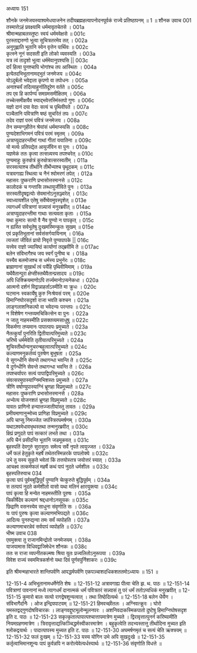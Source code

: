 अध्यायः 151

शौनके जनमेजयस्याश्वमेधयाजनेन तदीयब्रह्महत्यापनोदनपूर्वकं राज्ये प्रतिष्ठापनम् ॥ 1 ॥
शौनक उवाच 	001  
तस्मात्तेऽहं प्रवक्ष्यामि धर्ममावृतचेतसे ।	001a  
श्रीमान्महाबलस्तुष्टः स्वयं धर्ममवेक्षसे ॥	001c  
पुरस्ताद्दारुणो भूत्वा सुचित्रतरमेव तत् ।	002a  
अनुगृह्णाति भूतानि स्वेन वृत्तेन पार्थिवः ॥	002c  
कृत्स्ने नूनं सदसती इति लोको व्यवस्यति ।	003a  
यत्र त्वं तादृशो भूत्वा धर्ममेवानुपश्यसि ||	003c  
दर्पं हित्वा पुनश्चापि भोगांश्च तप आस्थितः ।	004a  
इत्येतदभिभूतानामद्भुतं जनमेजय ॥	004c  
योऽदुर्बलो भवेद्दाता कृपणो वा तपोधनः ।	005a  
अनाश्चर्यं तदित्याहुर्नातिदूरेण वर्तते ॥	005c  
तप एव हि कार्पण्यं समग्रमसमीक्षितम् ।	006a  
तच्चेत्समीक्षयैव स्याद्भवेत्तस्मिंस्तपो गुणः ॥	006c  
यज्ञो दानं दया वेदाः सत्यं च पृथिवीपते ।	007a  
पञ्चैतानि पवित्राणि षष्ठं सुचरितं तपः ॥	007c  
तदेव राज्ञां परमं पवित्रं जनमेजय ।	008a  
तेन सम्यग्गृहीतेन श्रेयांसं धर्ममाप्स्यसि ॥	008c  
पुण्यदेशाभिगमनं पवित्रं परमं स्मृतम् ।	009a  
अत्राप्युदाहरन्तीमां गाथां गीतां ययातिना ॥	009c  
यो मर्त्यः प्रतिपद्येत आयुर्जीवेन वा पुनः ।	010a  
यज्ञमेकं ततः कृत्वा तत्सन्न्यस्य तपश्चरेत् ॥	010c  
पुण्यमाहुः कुरुक्षेत्रं कुरुक्षेत्रात्सरस्वतीम् ।	011a  
सरस्वत्याश्च तीर्थानि तीर्थेभ्यश्च पृथूदकम् ॥	011c  
यत्रावगाह्य स्थित्वा च नैनं श्वोमरणं तपेत् ।	012a  
महासरः पुष्कराणि प्रभासोत्तरमानसे ॥	012c  
कालोदकं च गन्तासि लब्धायुर्जीविते पुनः ।	013a  
सरस्वतीदृषद्वत्योः सेवमानोऽनुसञ्ज्वरेत् ।	013c  
स्वाध्यायशील एतेषु सर्वेष्वेवमुपस्पृशेत् ॥	013e  
त्यागधर्मं पवित्राणां सन्न्यासं मनुरब्रवीत् ॥	014ac  
अत्राप्युदाहरन्तीमा गाथाः सत्यवता कृताः ।	015a  
यथा कुमारः सत्यो वै नैव पुण्यो न पापकृत् ।	015c  
न ह्यस्ति सर्वभूतेषु दुःखमस्मिन्कुतः सुखम् ॥	015e  
एवं प्रकृतिभूतानां सर्वसंसर्गयायिनाम् ।	016a  
त्यजतां जीवितं प्रायो निवृत्ते पुण्यपापके ||	016c  
यत्त्वेव राज्ञो ज्यायिष्ठं कार्याणां तद्ब्रवीमि ते ॥	017ac  
बलेन संविभागैश्च जय स्वर्गं पुनीष्व च ।	018a  
यस्यैव बलमोजश्च स धर्मस्य प्रभुर्नरः ॥	018c  
ब्राह्मणानां सुखार्थं त्वं पर्येहि पृथिवीमिमाम् ।	019a  
यथैवैतान्पुरा क्षेप्सीस्तथैवैतान्प्रसादय ॥	019c  
अपि धिक्क्रियमाणोऽपि तर्ज्यमानोऽप्यनेकधा ।	020a  
आत्मनो दर्शनं विद्वान्नाहर्ताऽस्मीति मा क्रुधः ।	020c  
घटमानः स्वकार्येषु कुरु निःश्रेयसं परम् ॥	020e  
हिमाग्निघोरसदृशो राजा भवति कश्चन ।	021a  
लाङ्गलाशनिकल्पो वा भवेदन्यः परन्तपः ॥	021c  
न विशेषेण गन्तव्यमचिकित्सेन वा पुनः ।	022a  
न जातु नाहमस्मीति प्रसक्तव्यमसाधुषु ॥	022c  
विकर्मणा तप्यमानः पापात्पापः प्रमुच्यते ।	023a  
नैतत्कुर्यां पुनरिति द्वितीयात्परिमुच्यते ॥	023c  
चरिष्ये धर्ममेवेति तृतीयात्परिमुच्यते ।	024a  
शुचिस्तीर्थान्यनुचरन्बहुत्वात्परिमुच्यते ॥	024c  
कल्याणमनुकर्तव्यं पुरुषेण बुभूषता ।	025a  
ये सुगन्धीनि सेवन्ते तथागन्धा भवन्ति ते ॥	025c  
ये दुर्गन्धीनि सेवन्ते तथागन्धा भवन्ति ते ।	026a  
तपश्चर्यापरः सत्यं पापाद्विपरिमुच्यते ॥	026c  
संवत्सरमुपास्याग्निमभिशस्तः प्रमुच्यते ।	027a  
त्रीणि वर्षाण्युपास्याग्निं भ्रूणहा विप्रमुच्यते ॥	027c  
महासरः पुष्कराणि प्रभासोत्तरमानसे ।	028a  
अभ्येत्य योजनशतं भ्रूणहा विप्रमुच्यते ॥	028c  
यावतः प्राणिनो हन्यात्तज्जातीयांस्तु तावतः ।	029a  
प्रमीयमाणानुन्मोच्य प्राणिहा विप्रमुच्यते ॥	029c  
अपि चाप्सु निमज्जेत जपंस्त्रिरघमर्षणम् ।	030a  
यथाऽश्वमेधावभृथस्तथा तन्मनुरब्रवीत् ॥	030c  
क्षिप्रं प्रणुदते पापं सत्कारं लभते तथा ।	031a  
अपि चैनं प्रसीदन्ति भूतानि जडमूकवत् ॥	031c  
बृहस्पतिं देवगुरुं सुरासुराः समेत्य सर्वे नृपते त्वयुज्जत ।	032a  
धर्मे फलं हेतुकृते महर्षे तथेतरस्मिन्नरके पापलोक्ये ॥	032c  
उभे तु यस्य सुकृते भवेतां किं तत्तयोस्तत्र जयोत्तरं स्यात् ।	033a  
आचक्ष्व तत्कर्मफलं महर्षे कथं पापं नुदते धर्मशीलः ॥	033c  
बृहस्पतिरुवाच 	034  
कृत्वा पापं पूर्वमबुद्धिपूर्वं पुण्यानि चेत्कुरुते बुद्धिपूर्वम् ।	034a  
स तत्पापं नुदते कर्मशीलो वासो यथा मलिनं क्षारयुक्त्या ॥	034c  
पापं कृत्वा हि मन्येत नाहमस्तीति पूरुषः ।	035a  
चिकीर्षेदेव कल्याणं श्रद्दधानोऽनसूयकः ॥	035c  
छिद्राणि वसनस्येव साधुना संवृणोति सः ।	036a  
यः पापं पुरुषः कृत्वा कल्याणमभिपद्यते ॥	036c  
आदित्यः पुनरुद्यन्वा तमः सर्वं व्यपोहति ।	037a  
कल्याणमाचरन्नेवं सर्वपापं व्यपोहति ॥	037c  
भीष्म उवाच 	038  
एवमुक्त्वा तु राजानमिन्द्रोतो जनमेजयम् ।	038a  
याजयामास विधिवद्वाजिमेधेन शौनकः ॥	038c  
ततः स राजा व्यपनीतकल्मषः श्रिया युतः प्रज्वलितोऽनुरूपया ।	039a  
विवेश राज्यं स्वममित्रकर्शनो यथा दिवं पूर्णवपुर्निशाकरः ॥ 	039c  

इति श्रीमन्महाभारते शान्तिपर्वणि आपद्धर्मपर्वणि एकपञ्चाशदधिकशततमोऽध्यायः ॥ 151 ॥

12-151-4 अभिभूतानामधर्मेणेति शेषः ॥ 12-151-12 अत्रावगाह्य पीत्वा चेति झ. थ. पाठः ॥ 12-151-14 पवित्राणां पावनानां मध्ये त्यागधर्मं दानात्मकं धर्मं पवित्रतरं सन्न्यासं तु परं धर्मं ततोऽप्यधिकं मनुरब्रवीत् ॥ 12-151-15 कुमारो बालः सत्यो रागद्वेषशून्यत्वात् । तथा तिष्ठेदित्यर्थः ॥ 12-151-18 बलेन धैर्येण । संविभागैर्दानैः । ओज इन्द्रियपाटवम् ॥ 12-151-21 हिमवच्छीतलः । अग्निवत्क्रूरः । घोरो यमस्तद्वद्गुणदोषविचारकः । लाङ्गवद्दुष्टमूलोन्मूलनपरः । अशनिवदाकस्मिकपातो दुष्टेषु हिमाग्निघोषसदृश इति द. पाठः ॥ 12-151-23 सकृत्कृतात्पापात्पश्चात्तापमात्रेण मुच्यते । द्विरावृत्तात्पुनर्न करिष्यामीति नियमग्रहणमात्रेण । त्रिरावृत्ताद्यत्किञ्चिद्धर्मस्वीकारमात्रेण । बहुकृत्वेति तदभ्यस्तात्तु तीर्थादिना मुच्यत इति श्लोकद्वयार्थः । पादात्पापस्य मुच्यत इति ट. पाठः ॥ 12-151-30 अघमर्षणमृतं च सत्यं चेति ऋक्त्रयम् ॥ 12-151-32 फलं दुःखम् ॥ 12-151-33 यस्य योगिन उभे अपि सुखदुःखे ॥ 12-151-35 कर्तृत्वाभिमानशून्यः पापं कुर्वन्नपि न करोत्येवेत्यर्धस्यार्थः ॥ 12-151-36 संवृणोति विधत्ते ॥
